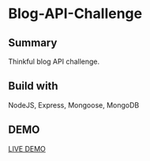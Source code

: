 # Blog-API-Challenge

## Summary
Thinkful blog API challenge. 

## Build with
NodeJS, Express, Mongoose, MongoDB

## DEMO
[LIVE DEMO](https://quiet-tundra-60182.herokuapp.com/posts)

